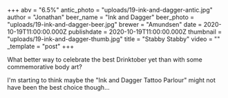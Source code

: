 +++
abv = "6.5%"
antic_photo = "uploads/19-ink-and-dagger-antic.jpg"
author = "Jonathan"
beer_name = "Ink and Dagger"
beer_photo = "uploads/19-ink-and-dagger-beer.jpg"
brewer = "Amundsen"
date = 2020-10-19T11:00:00.000Z
publishdate = 2020-10-19T11:00:00.000Z
thumbnail = "uploads/19-ink-and-dagger-thumb.jpg"
title = "Stabby Stabby"
video = ""
_template = "post"
+++

What better way to celebrate the best Drinktober yet than with some commemorative body art?

I'm starting to think maybe the "Ink and Dagger Tattoo Parlour" might not have been the best choice though...
